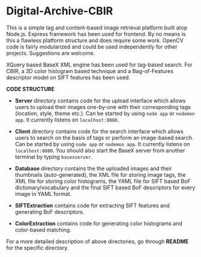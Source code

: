 # Digital-Archive-CBIR

This is a simple tag and content-based image retrieval platform built atop Node.js. Express framework has been used for frontend. By no means is this a flawless platform structure and does require some work. OpenCV code is fairly modularized and could be used independently for other projects. Suggestions are welcome.

XQuery based BaseX XML engine has been used for tag-based search. For CBIR, a 3D color histogram based technique and a Bag-of-Features descriptor model on SIFT features has been used.

**CODE STRUCTURE**

- **Server** directory contains code for the upload interface which allows users to upload their images one-by-one with their corresponding tags (location, style, theme etc.). Can be started by using `node app` or `nodemon app`. It currently listens on `localhost:8080`. 

- **Client** directory contains code for the search interface which allows users to search on the basis of tags or perform an image-based search. Can be started by using `node app` or `nodemon app`. It currently listens on `localhost:8080`. You should also start the BaseX server from another terminal by typing `basexserver`.

- **Database** directory contains the the uploaded images and their thumbnails (auto-generated), the XML file for storing image tags, the XML file for storing color histograms, the YAML file for SIFT based BoF dictionary/vocabulary and the final SIFT based BoF descriptors for every image in YAML format.

- **SIFTExtraction** contains code for extracting SIFT features and generating BoF descriptors.

- **ColorExtraction** contains code for generating color histograms and color-based matching.

For a more detailed description of above directories, go through **README** for the specific directory. 



